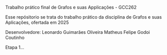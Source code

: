 Trabalho prático final de Grafos e suas Applicações - GCC262

Esse repósitorio se trata do trabalho prático da disciplina de Grafos e suas Aplicações, ofertada em 2025

Desenvolvedore: 
Leonardo Guimarães Oliveira
Matheus Felipe Godoi Coutinho

Etapa 1...



